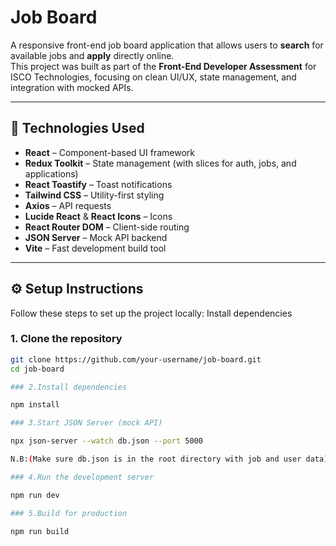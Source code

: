 # Job Board

A responsive front-end job board application that allows users to **search** for available jobs and **apply** directly online.  
This project was built as part of the **Front-End Developer Assessment** for ISCO Technologies, focusing on clean UI/UX, state management, and integration with mocked APIs.

---

## 🚀 Technologies Used

- **React** – Component-based UI framework
- **Redux Toolkit** – State management (with slices for auth, jobs, and applications)
- **React Toastify** – Toast notifications
- **Tailwind CSS** – Utility-first styling
- **Axios** – API requests
- **Lucide React** & **React Icons** – Icons
- **React Router DOM** – Client-side routing
- **JSON Server** – Mock API backend
- **Vite** – Fast development build tool

---

## ⚙️ Setup Instructions

Follow these steps to set up the project locally:
Install dependencies
### 1. Clone the repository
```bash
git clone https://github.com/your-username/job-board.git
cd job-board

### 2.Install dependencies

npm install

### 3.Start JSON Server (mock API)

npx json-server --watch db.json --port 5000

N.B:(Make sure db.json is in the root directory with job and user data)

### 4.Run the development server

npm run dev

### 5.Build for production

npm run build
